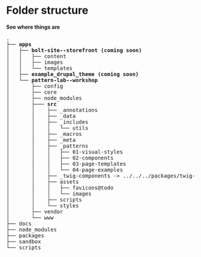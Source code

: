 # Folder structure
**See where things are**

<pre>
.
├── <strong>apps</strong>
│   ├── <strong>bolt-site--storefront (coming soon)</strong>
│   │   ├── content
│   │   ├── images
│   │   └── templates
│   ├── <strong>example_drupal_theme (coming soon)</strong>
│   └── <strong>pattern-lab--workshop</strong>
│       ├── config
│       ├── core
│       ├── node_modules
│       ├─── <strong>src</strong>
│       │    ├── _annotations
│       │    ├── _data
│       │    ├── _includes
│       │    │   └── utils
│       │    ├── _macros
│       │    ├── _meta
│       │    ├── _patterns
│       │    │   ├── 01-visual-styles
│       │    │   ├── 02-components
│       │    │   ├── 03-page-templates
│       │    │   └── 04-page-examples
│       │    ├── _twig-components -> ../../../packages/twig-extensions
│       │    ├── assets
│       │    │   ├── favicons@todo
│       │    │   └── images
│       │    ├── scripts
│       │    └── styles
│       ├── vendor
│       └── www
├── docs
├── node_modules
├── packages
├── sandbox
└── scripts
</pre>